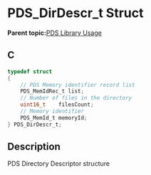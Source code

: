 # PDS\_DirDescr\_t Struct

**Parent topic:**[PDS Library Usage](GUID-A7B0958C-E476-48EA-9C30-DA83508CC577.md)

## C

```c
typedef struct
{
    // PDS Memory identifier record list
    PDS_MemIdRec_t list;
    // Number of files in the directory
    uint16_t    filesCount;
    // Memory identifier
    PDS_MemId_t memoryId;
} PDS_DirDescr_t;

```

## Description

PDS Directory Descriptor structure

